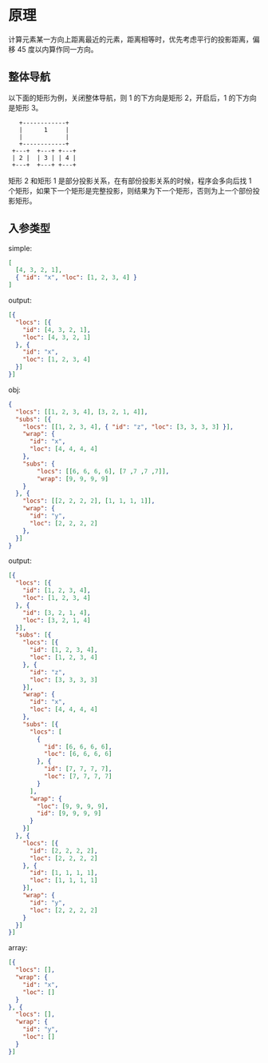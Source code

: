 # 原理

计算元素某一方向上距离最近的元素，距离相等时，优先考虑平行的投影距离，偏移 45 度以内算作同一方向。

## 整体导航

以下面的矩形为例，关闭整体导航，则 1 的下方向是矩形 2，开启后，1 的下方向是矩形 3。

```
   +------------+
   |      1     |
   |            |
   +------------+
 +---+  +---+ +---+
 | 2 |  | 3 | | 4 |
 +---+  +---+ +---+
```

矩形 2 和矩形 1 是部分投影关系，在有部份投影关系的时候，程序会多向后找 1 个矩形，如果下一个矩形是完整投影，则结果为下一个矩形，否则为上一个部份投影矩形。

## 入参类型

simple:

```json
[
  [4, 3, 2, 1],
  { "id": "x", "loc": [1, 2, 3, 4] }
]
```

output:

```json
[{
  "locs": [{
    "id": [4, 3, 2, 1],
    "loc": [4, 3, 2, 1]
  }, {
    "id": "x",
    "loc": [1, 2, 3, 4]
  }]
}]
```

obj:

```json
{
  "locs": [[1, 2, 3, 4], [3, 2, 1, 4]],
  "subs": [{
    "locs": [[1, 2, 3, 4], { "id": "z", "loc": [3, 3, 3, 3] }],
    "wrap": {
      "id": "x",
      "loc": [4, 4, 4, 4]
    },
    "subs": {
        "locs": [[6, 6, 6, 6], [7 ,7 ,7 ,7]],
        "wrap": [9, 9, 9, 9]
    }
  }, {
    "locs": [[2, 2, 2, 2], [1, 1, 1, 1]],
    "wrap": {
      "id": "y",
      "loc": [2, 2, 2, 2]
    },
  }]
}
```

output:

```json
[{
  "locs": [{
    "id": [1, 2, 3, 4],
    "loc": [1, 2, 3, 4]
  }, {
    "id": [3, 2, 1, 4],
    "loc": [3, 2, 1, 4]
  }],
  "subs": [{
    "locs": [{
      "id": [1, 2, 3, 4],
      "loc": [1, 2, 3, 4]
    }, {
      "id": "z",
      "loc": [3, 3, 3, 3]
    }],
    "wrap": {
      "id": "x",
      "loc": [4, 4, 4, 4]
    },
    "subs": [{
      "locs": [
        {
          "id": [6, 6, 6, 6],
          "loc": [6, 6, 6, 6]
        }, {
          "id": [7, 7, 7, 7],
          "loc": [7, 7, 7, 7]
        }
      ],
      "wrap": {
        "loc": [9, 9, 9, 9],
        "id": [9, 9, 9, 9]
      }
    }]
  }, {
    "locs": [{
      "id": [2, 2, 2, 2],
      "loc": [2, 2, 2, 2]
    }, {
      "id": [1, 1, 1, 1],
      "loc": [1, 1, 1, 1]
    }],
    "wrap": {
      "id": "y",
      "loc": [2, 2, 2, 2]
    }
  }]
}]
```

array:

```json
[{
  "locs": [],
  "wrap": {
    "id": "x",
    "loc": []
  }
}, {
  "locs": [],
  "wrap": {
    "id": "y",
    "loc": []
  }
}]
```